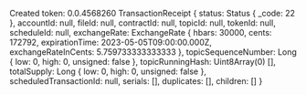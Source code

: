 Created token: 0.0.4568260
TransactionReceipt {
  status: Status { _code: 22 },
  accountId: null,
  fileId: null,
  contractId: null,
  topicId: null,
  tokenId: null,
  scheduleId: null,
  exchangeRate: ExchangeRate {
    hbars: 30000,
    cents: 172792,
    expirationTime: 2023-05-05T09:00:00.000Z,
    exchangeRateInCents: 5.759733333333333
  },
  topicSequenceNumber: Long { low: 0, high: 0, unsigned: false },
  topicRunningHash: Uint8Array(0) [],
  totalSupply: Long { low: 0, high: 0, unsigned: false },
  scheduledTransactionId: null,
  serials: [],
  duplicates: [],
  children: []
}